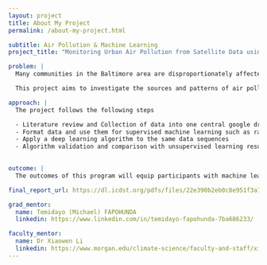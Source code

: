 ```yaml
---
layout: project
title: About My Project
permalink: /about-my-project.html

subtitle: Air Pollution & Machine Learning
project_title: "Monitoring Urban Air Pollution from Satellite Data using Machine Learning."

problem: |
  Many communities in the Baltimore area are disproportionately affected by poor air quality, leading to higher rates of respiratory and cardiovascular illnesses. Despite growing awareness, there is a lack of localized, real-time monitoring and community-driven solutions to address air pollution.

  This project aims to investigate the sources and patterns of air pollution in Baltimore and explore how data-driven interventions can support healthier environments and more informed policy decisions.

approach: |
  The project follows the following steps

  - Literature review and Collection of data into one central google drive and basic quality control by plotting and visual inspections.
  - Format data and use them for supervised machine learning such as random forest
  - Apply a deep learning algorithm to the same data sequences
  - Algorithm validation and comparison with unsupervised learning results.
    

outcome: |
  The outcomes of this program will equip participants with machine learning techniques for satellite data retrieval related to air quality in the Baltimore–Washington area. Participants will gain practical knowledge of data collection methods and formats, how to match data records, and how to apply basic machine learning tools such as random forest. Depending on research progress, they may also have the opportunity to explore deep learning algorithms.

final_report_url: https://dl.icdst.org/pdfs/files/22e390b2eb0c8e951f3a742fda5b2d1d.pdf

grad_mentor:
  name: Temidayo (Michael) FAPOHUNDA
  linkedin: https://www.linkedin.com/in/temidayo-fapohunda-7ba686233/

faculty_mentor:
  name: Dr Xiaowen Li
  linkedin: https://www.morgan.edu/climate-science/faculty-and-staff/xiaowen-li
---
```

